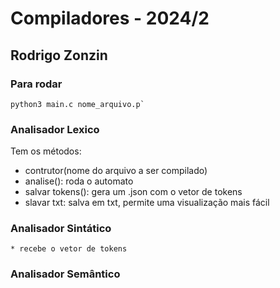 # Compiladores - 2024/2
## Rodrigo Zonzin

### Para rodar
~~~shell
python3 main.c nome_arquivo.p`
~~~

### Analisador Lexico 
Tem os métodos: 
* contrutor(nome do arquivo a ser compilado)
* analise(): roda o automato 
* salvar tokens(): gera um .json com o vetor de tokens
* slavar txt: salva em txt, permite uma visualização mais fácil 

### Analisador Sintático
    * recebe o vetor de tokens

### Analisador Semântico
